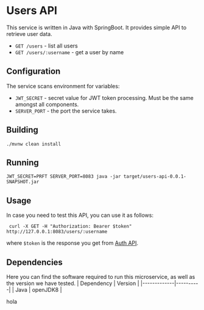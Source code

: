 # Users API
This service is written in Java with SpringBoot. It provides simple API to retrieve user data.

- `GET /users` - list all users
- `GET /users/:username` - get a user by name

## Configuration

The service scans environment for variables:
- `JWT_SECRET` - secret value for JWT token processing. Must be the same amongst all components.
- `SERVER_PORT` - the port the service takes.

## Building

```
./mvnw clean install
```
## Running
```
JWT_SECRET=PRFT SERVER_PORT=8083 java -jar target/users-api-0.0.1-SNAPSHOT.jar
```
## Usage
In case you need to test this API, you can use it as follows:
```
 curl -X GET -H "Authorization: Bearer $token" http://127.0.0.1:8083/users/:username
```
where `$token` is the response you get from [Auth API](/auth-api). 

## Dependencies
Here you can find the software required to run this microservice, as well as the version we have tested. 
|  Dependency | Version  |
|-------------|----------|
| Java        | openJDK8 |



hola 